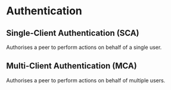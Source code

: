 # Authentication

## Single-Client Authentication (SCA)

Authorises a peer to perform actions on behalf of a single user.

## Multi-Client Authentication (MCA)

Authorises a peer to perform actions on behalf of multiple users.

